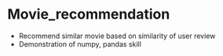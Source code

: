 # Movie_recommendation
- Recommend similar movie based on similarity of user review
- Demonstration of numpy, pandas skill
